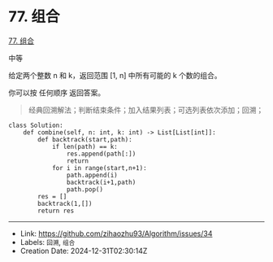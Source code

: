 # 77. 组合

[77. 组合](https://leetcode.cn/problems/combinations/)

中等

给定两个整数 n 和 k，返回范围 [1, n] 中所有可能的 k 个数的组合。

你可以按 任何顺序 返回答案。

> 经典回溯解法；判断结束条件；加入结果列表；可选列表依次添加；回溯；

```
class Solution:
    def combine(self, n: int, k: int) -> List[List[int]]:
        def backtrack(start,path):
            if len(path) == k:
                res.append(path[:])
                return
            for i in range(start,n+1):
                path.append(i)
                backtrack(i+1,path)
                path.pop()
        res = []
        backtrack(1,[])
        return res
```

---

* Link: https://github.com/zihaozhu93/Algorithm/issues/34
* Labels: `回溯`, `组合`
* Creation Date: 2024-12-31T02:30:14Z

